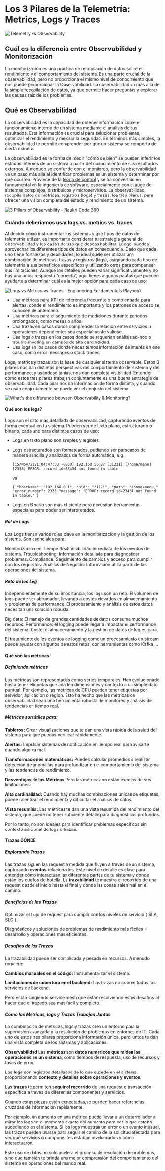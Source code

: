 # Los 3 Pilares de la Telemetría: Metrics, Logs y Traces

![Telemetry vs Observability](https://i.imgur.com/kQTQlc6.png)

## Cuál es la diferencia entre Observabilidad y Monitorización

La monitorización es una práctica de recopilación de datos sobre el rendimiento y el comportamiento del sistema. Es una parte crucial de la observabilidad, pero no proporciona el mismo nivel de conocimiento que nos puede proporcionar la Observabilidad.  La observabilidad va más allá de la simple recopilación de datos, ya que permite hacer preguntas y explorar las causas raíz de los problemas.

## Qué es Observabilidad

La observabilidad es la capacidad de obtener información sobre el funcionamiento interno de un sistema mediante el análisis de sus resultados. Esta información es crucial para solucionar problemas, optimizar el rendimiento y mejorar la seguridad. En términos más simples, la observabilidad te permite comprender por qué un sistema se comporta de cierta manera.

La observabilidad es la forma de medir "cómo de bien" se pueden inferir los estados internos de un sistema a partir del conocimiento de sus resultados externos. A menudo se confunde con el monitoreo, pero la observabilidad va un paso más allá al identificar problemas en un sistema y determinar por qué ocurren. Proviene de la [teoría de control](https://www.controltheory.com/) y se ha convertido en fundamental en la ingeniería de software, especialmente con el auge de sistemas complejos, distribuidos y microservicios. La observabilidad recopila datos de métricas, registros (logs) y trazas, los tres pilares, para ofrecer una visión completa del estado y rendimiento de un sistema.

![3 Pillars of Observability - Naukri Code 360](https://files.codingninjas.in/article_images/3-pillars-of-observability-1-1689499197.webp)

### Cuándo deberíamos usar logs vs. metrics vs. traces

Al decidir cómo instrumentar tus sistemas y qué tipos de datos de telemetría utilizar, es importante considerar tu estrategia general de observabilidad y los casos de uso que deseas habilitar. Luego, puedes aprovechar los diferentes tipos de datos en consecuencia. Dado que cada uno tiene fortalezas y debilidades, lo ideal suele ser utilizar una combinación de métricas, trazas y registros (logs), asignando cada tipo de telemetría a sus beneficios específicos y utilizando otros para compensar sus limitaciones. Aunque los detalles pueden variar significativamente y no hay una única respuesta “correcta”, aquí tienes algunas pautas que pueden ayudarte a determinar cuál es la mejor opción para cada caso de uso:

![Logs vs Metrics vs Traces - Engineering Fundamentals Playbook](https://microsoft.github.io/code-with-engineering-playbook/observability/images/signals.png)

* Usa métricas para KPI de referencia frecuente o como entrada para alertas, donde el rendimiento es importante y los patrones de acceso se conocen de antemano.
* Usa métricas para el seguimiento de mediciones durante períodos prolongados, como meses o años.
* Usa trazas en casos donde comprender la relación entre servicios u operaciones dependientes sea especialmente valioso.
* Usa logs o trazas en los casos donde se requerian análisis ad-hoc o troubleshooting en campos de alta cardinalidad.
* Usa logs en los casos donde  necesitemos información de interés en ese caso, como error messages o stack traces.

Logs, metrics y trazas son la base de cualquier sistema observable. Estos 3 pilares nos dan distintas perspectivas del comportamiento del sistema y del performance, y usándose juntas, nos dan completa visibilidad. Entender cómo estos tres pilares trabajan conjuntamente es una buena estrategia de observabilidad. Cada pilar nos da información de forma distinta, y cuando se usan conjuntamente se puede ver el conjunto del sistema.

![What's the difference between Observability & Monitoring?](https://cdn.hashnode.com/res/hashnode/image/upload/v1647291632379/i5JsLfShU.png?auto=compress,format&format=webp)

#### Qué son los logs?

Logs son el dato más detallado de observabilidad, capturando eventos de forma eventual en tu sistema. Pueden ser de texto plano, estructurado o binario, cada uno para distintos casos de uso:

* Logs en texto plano son simples y legibles.
* Logs estructurados son formateados, pudiendo ser parseados de manera sencilla y analizados de forma automática, e.g.

  `[15/Nov/2021:04:47:53 -0500] 192.168.56.87 [31221] [/home/menu] [2335] ERROR: record id=23434 not found in table`

  vs

  `{ "hostName": "192.168.0.1", "pid": "31221", "path": "/home/menu," "error_number": 2335 "message": "ERROR: record id=23434 not found in table." }`
* Logs en Binario son más eficiente pero necesitan herramientas especiales para poder ser interpretados.

##### Rol de Logs

Los Logs tienen varios roles clave en la monitorizacion y la gestión de los sistems. Son esenciales para:

Monitorización en Tiempo Real: Visibilidad inmediata de los eventos de sistema.
Troubleshooting: Información detallada para diagnosticar problemas.
Compliance: Seguimiento de cambios y acceso para cumplir con los requisitos.
Análisis de Negocio: Información útil a partir de las operaciones del sistema.

##### Reto de los Log

Independientemente de su importancia, los logs son un reto. El volumen de logs puede ser abrumador, llevando a costes elevados en almacenamiento y problemas de performance. El procesamiento y análisis de estos datos necesitan una solución robusta:

Big data: El manejo de grandes cantidades de datos consume muchos recursos.
Performance: el logging puede llegar a impactar el performance del sistema.
Coste: el almacenamiento y la gestión de datos de log es cara.

El tratamiento de los eventos de logging como un procesamiento en stream puede ayudar con algunos de estos retos, con herramientas como Kafka ...

#### Qué son las métricas

##### Definiendo métricas

Las métricas son representadas como series temporales. Han evolucionado hasta tener etiquetas que añaden dimensiones y contexto a un simple dato puntual. Por ejemplo, las métricas de CPU pueden tener etiquetas por servidor, aplicación o region. Esto ha hecho que las métricas de observabilidad sean una herramienta robusta de monitoreo y análisis de tendencias en tiempo real.

##### **Métricas son útiles para:**

**Tableros:** Crear visualizaciones que te dan una vista rápida de la salud del sistema para que puedas verificar rápidamente.

**Alertas:** Impulsar sistemas de notificación en tiempo real para avisarte cuando algo va mal.

**Transformaciones matemáticas:** Puedes calcular promedios o realizar detección de anomalías para profundizar en el comportamiento del sistema y las tendencias de rendimiento.

**Desventajas de las Métricas**
Pero las métricas no están exentas de sus limitaciones:

**Alta cardinalidad:** Cuando hay muchas combinaciones únicas de etiquetas, puede ralentizar el rendimiento y dificultar el análisis de datos.

**Vista resumida:** Las métricas te dan una vista resumida del rendimiento del sistema, que puede no tener suficiente detalle para diagnósticos profundos.

Por lo tanto, no son ideales para identificar problemas específicos sin contexto adicional de logs o trazas.

#### **Trazas DÓNDE**

##### **Explorando Trazas**

Las trazas siguen las request a medida que fluyen a través de un sistema, capturando **eventos** relacionados. Este nivel de detalle es clave para entender cómo interactúan las diferentes partes de tu sistema y dónde están los cuellos de botella. La **trazabilidad** te muestra el recorrido de una request desde el inicio hasta el final y dónde las cosas salen mal en el camino.

##### **Beneficios de las Trazas**

Optimizar el flujo de request para cumplir con los niveles de servicio ( SLA, SLO ).

Diagnósticos y soluciones de problemas de rendimiento más fáciles = desarrollo y operaciones más eficientes.

##### **Desafíos de las Trazas**

La trazabilidad puede ser complicada y pesada en recursos. A menudo requiere:

**Cambios manuales en el código:** Instrumentalizar el sistema.

**Limitaciones de cobertura en el backend:** Las trazas no cubren todos los servicios de backend.

Pero están surgiendo service mesh que están resolviendo estos desafíos al hacer que el trazado sea más fácil y completo.

##### **Cómo las Métricas, logs y Trazas Trabajan Juntas**

La combinación de métricas, logs y trazas crea un entorno para la supervisión avanzada y la resolución de problemas en entornos de IT. Cada uno de estos tres pilares proporciona información única, pero juntos te dan una vista completa de los sistemas y aplicaciones.

**Observabilidad**
Las **métricas** son **datos numéricos que miden las operaciones en un sistema**, como tiempos de respuesta, uso de recursos y tasas de error.

Los **logs** son registros detallados de lo que sucede en el sistema, proporcionando **contexto y detalles sobre operaciones y eventos**.

Las **trazas** te permiten s**eguir el recorrido** de una request o transacción específica a través de diferentes componentes y servicios.

Cuando estas piezas están conectadas,se pueden hacer referencias cruzadas de información rápidamente.

Por ejemplo, un aumento en una métrica puede llevar a un desarrollador a mirar los logs en el momento exacto del aumento para ver lo que estaba sucediendo en el sistema. Si los logs muestran un error o un evento inusual, las trazas pueden usarse para seguir el camino de la solicitud afectada para ver qué servicios o componentes estaban involucrados y cómo interactuaron.

Este uso de datos no solo acelera el proceso de resolución de problemas, sino que también te brinda una mejor comprensión del comportamiento del sistema en operaciones del mundo real.
